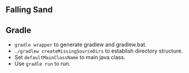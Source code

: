 ## Falling Sand

## Gradle

- <code>gradle wrapper</code> to generate gradlew and gradlew.bat.
- <code>./gradlew createMissingSourceDirs</code> to establish directory structure.
- Set <code>defaultMainClassName</code> to main java class.
- Use <code>gradle run</code> to run.
